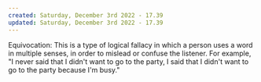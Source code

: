 ```yaml
---
created: Saturday, December 3rd 2022 - 17.39
updated: Saturday, December 3rd 2022 - 17.39
---
```

Equivocation: This is a type of logical fallacy in which a person uses a word in multiple senses, in order to mislead or confuse the listener. For example, "I never said that I didn't want to go to the party, I said that I didn't want to go to the party because I'm busy."